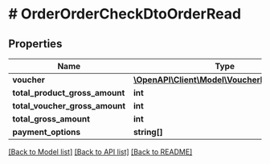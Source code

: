 # # OrderOrderCheckDtoOrderRead

## Properties

Name | Type | Description | Notes
------------ | ------------- | ------------- | -------------
**voucher** | [**\OpenAPI\Client\Model\VoucherDtoOrderRead**](VoucherDtoOrderRead.md) |  | [optional]
**total_product_gross_amount** | **int** |  | [optional]
**total_voucher_gross_amount** | **int** |  | [optional]
**total_gross_amount** | **int** |  | [optional]
**payment_options** | **string[]** |  | [optional]

[[Back to Model list]](../../README.md#models) [[Back to API list]](../../README.md#endpoints) [[Back to README]](../../README.md)
